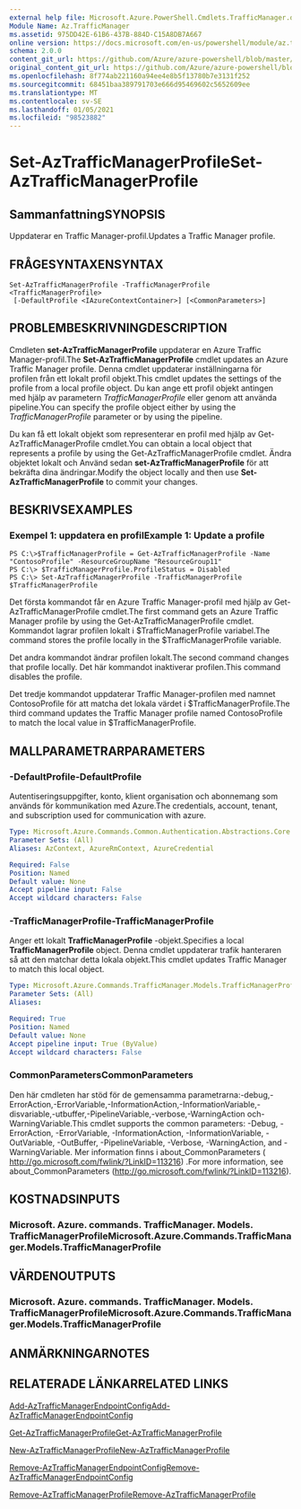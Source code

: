 ```yaml
---
external help file: Microsoft.Azure.PowerShell.Cmdlets.TrafficManager.dll-Help.xml
Module Name: Az.TrafficManager
ms.assetid: 975DD42E-61B6-437B-884D-C15A8DB7A667
online version: https://docs.microsoft.com/en-us/powershell/module/az.trafficmanager/set-aztrafficmanagerprofile
schema: 2.0.0
content_git_url: https://github.com/Azure/azure-powershell/blob/master/src/TrafficManager/TrafficManager/help/Set-AzTrafficManagerProfile.md
original_content_git_url: https://github.com/Azure/azure-powershell/blob/master/src/TrafficManager/TrafficManager/help/Set-AzTrafficManagerProfile.md
ms.openlocfilehash: 8f774ab221160a94ee4e8b5f13780b7e3131f252
ms.sourcegitcommit: 68451baa389791703e666d95469602c5652609ee
ms.translationtype: MT
ms.contentlocale: sv-SE
ms.lasthandoff: 01/05/2021
ms.locfileid: "98523882"
---
```

# <span data-ttu-id="a7f4d-101">Set-AzTrafficManagerProfile</span><span class="sxs-lookup"><span data-stu-id="a7f4d-101">Set-AzTrafficManagerProfile</span></span>

## <span data-ttu-id="a7f4d-102">Sammanfattning</span><span class="sxs-lookup"><span data-stu-id="a7f4d-102">SYNOPSIS</span></span>
<span data-ttu-id="a7f4d-103">Uppdaterar en Traffic Manager-profil.</span><span class="sxs-lookup"><span data-stu-id="a7f4d-103">Updates a Traffic Manager profile.</span></span>

## <span data-ttu-id="a7f4d-104">FRÅGESYNTAXEN</span><span class="sxs-lookup"><span data-stu-id="a7f4d-104">SYNTAX</span></span>

```
Set-AzTrafficManagerProfile -TrafficManagerProfile <TrafficManagerProfile>
 [-DefaultProfile <IAzureContextContainer>] [<CommonParameters>]
```

## <span data-ttu-id="a7f4d-105">PROBLEMBESKRIVNING</span><span class="sxs-lookup"><span data-stu-id="a7f4d-105">DESCRIPTION</span></span>
<span data-ttu-id="a7f4d-106">Cmdleten **set-AzTrafficManagerProfile** uppdaterar en Azure Traffic Manager-profil.</span><span class="sxs-lookup"><span data-stu-id="a7f4d-106">The **Set-AzTrafficManagerProfile** cmdlet updates an Azure Traffic Manager profile.</span></span>
<span data-ttu-id="a7f4d-107">Denna cmdlet uppdaterar inställningarna för profilen från ett lokalt profil objekt.</span><span class="sxs-lookup"><span data-stu-id="a7f4d-107">This cmdlet updates the settings of the profile from a local profile object.</span></span>
<span data-ttu-id="a7f4d-108">Du kan ange ett profil objekt antingen med hjälp av parametern *TrafficManagerProfile* eller genom att använda pipeline.</span><span class="sxs-lookup"><span data-stu-id="a7f4d-108">You can specify the profile object either by using the *TrafficManagerProfile* parameter or by using the pipeline.</span></span>

<span data-ttu-id="a7f4d-109">Du kan få ett lokalt objekt som representerar en profil med hjälp av Get-AzTrafficManagerProfile cmdlet.</span><span class="sxs-lookup"><span data-stu-id="a7f4d-109">You can obtain a local object that represents a profile by using the Get-AzTrafficManagerProfile cmdlet.</span></span>
<span data-ttu-id="a7f4d-110">Ändra objektet lokalt och Använd sedan **set-AzTrafficManagerProfile** för att bekräfta dina ändringar.</span><span class="sxs-lookup"><span data-stu-id="a7f4d-110">Modify the object locally and then use **Set-AzTrafficManagerProfile** to commit your changes.</span></span>

## <span data-ttu-id="a7f4d-111">BESKRIVS</span><span class="sxs-lookup"><span data-stu-id="a7f4d-111">EXAMPLES</span></span>

### <span data-ttu-id="a7f4d-112">Exempel 1: uppdatera en profil</span><span class="sxs-lookup"><span data-stu-id="a7f4d-112">Example 1: Update a profile</span></span>
```
PS C:\>$TrafficManagerProfile = Get-AzTrafficManagerProfile -Name "ContosoProfile" -ResourceGroupName "ResourceGroup11" 
PS C:\> $TrafficManagerProfile.ProfileStatus = Disabled
PS C:\> Set-AzTrafficManagerProfile -TrafficManagerProfile $TrafficManagerProfile
```

<span data-ttu-id="a7f4d-113">Det första kommandot får en Azure Traffic Manager-profil med hjälp av Get-AzTrafficManagerProfile cmdlet.</span><span class="sxs-lookup"><span data-stu-id="a7f4d-113">The first command gets an Azure Traffic Manager profile by using the Get-AzTrafficManagerProfile cmdlet.</span></span>
<span data-ttu-id="a7f4d-114">Kommandot lagrar profilen lokalt i $TrafficManagerProfile variabel.</span><span class="sxs-lookup"><span data-stu-id="a7f4d-114">The command stores the profile locally in the $TrafficManagerProfile variable.</span></span>

<span data-ttu-id="a7f4d-115">Det andra kommandot ändrar profilen lokalt.</span><span class="sxs-lookup"><span data-stu-id="a7f4d-115">The second command changes that profile locally.</span></span>
<span data-ttu-id="a7f4d-116">Det här kommandot inaktiverar profilen.</span><span class="sxs-lookup"><span data-stu-id="a7f4d-116">This command disables the profile.</span></span>

<span data-ttu-id="a7f4d-117">Det tredje kommandot uppdaterar Traffic Manager-profilen med namnet ContosoProfile för att matcha det lokala värdet i $TrafficManagerProfile.</span><span class="sxs-lookup"><span data-stu-id="a7f4d-117">The third command updates the Traffic Manager profile named ContosoProfile to match the local value in $TrafficManagerProfile.</span></span>

## <span data-ttu-id="a7f4d-118">MALLPARAMETRAR</span><span class="sxs-lookup"><span data-stu-id="a7f4d-118">PARAMETERS</span></span>

### <span data-ttu-id="a7f4d-119">-DefaultProfile</span><span class="sxs-lookup"><span data-stu-id="a7f4d-119">-DefaultProfile</span></span>
<span data-ttu-id="a7f4d-120">Autentiseringsuppgifter, konto, klient organisation och abonnemang som används för kommunikation med Azure.</span><span class="sxs-lookup"><span data-stu-id="a7f4d-120">The credentials, account, tenant, and subscription used for communication with azure.</span></span>

```yaml
Type: Microsoft.Azure.Commands.Common.Authentication.Abstractions.Core.IAzureContextContainer
Parameter Sets: (All)
Aliases: AzContext, AzureRmContext, AzureCredential

Required: False
Position: Named
Default value: None
Accept pipeline input: False
Accept wildcard characters: False
```

### <span data-ttu-id="a7f4d-121">-TrafficManagerProfile</span><span class="sxs-lookup"><span data-stu-id="a7f4d-121">-TrafficManagerProfile</span></span>
<span data-ttu-id="a7f4d-122">Anger ett lokalt **TrafficManagerProfile** -objekt.</span><span class="sxs-lookup"><span data-stu-id="a7f4d-122">Specifies a local **TrafficManagerProfile** object.</span></span>
<span data-ttu-id="a7f4d-123">Denna cmdlet uppdaterar trafik hanteraren så att den matchar detta lokala objekt.</span><span class="sxs-lookup"><span data-stu-id="a7f4d-123">This cmdlet updates Traffic Manager to match this local object.</span></span>

```yaml
Type: Microsoft.Azure.Commands.TrafficManager.Models.TrafficManagerProfile
Parameter Sets: (All)
Aliases:

Required: True
Position: Named
Default value: None
Accept pipeline input: True (ByValue)
Accept wildcard characters: False
```

### <span data-ttu-id="a7f4d-124">CommonParameters</span><span class="sxs-lookup"><span data-stu-id="a7f4d-124">CommonParameters</span></span>
<span data-ttu-id="a7f4d-125">Den här cmdleten har stöd för de gemensamma parametrarna:-debug,-ErrorAction,-ErrorVariable,-InformationAction,-InformationVariable,-disvariable,-utbuffer,-PipelineVariable,-verbose,-WarningAction och-WarningVariable.</span><span class="sxs-lookup"><span data-stu-id="a7f4d-125">This cmdlet supports the common parameters: -Debug, -ErrorAction, -ErrorVariable, -InformationAction, -InformationVariable, -OutVariable, -OutBuffer, -PipelineVariable, -Verbose, -WarningAction, and -WarningVariable.</span></span> <span data-ttu-id="a7f4d-126">Mer information finns i about_CommonParameters ( http://go.microsoft.com/fwlink/?LinkID=113216) .</span><span class="sxs-lookup"><span data-stu-id="a7f4d-126">For more information, see about_CommonParameters (http://go.microsoft.com/fwlink/?LinkID=113216).</span></span>

## <span data-ttu-id="a7f4d-127">KOSTNADS</span><span class="sxs-lookup"><span data-stu-id="a7f4d-127">INPUTS</span></span>

### <span data-ttu-id="a7f4d-128">Microsoft. Azure. commands. TrafficManager. Models. TrafficManagerProfile</span><span class="sxs-lookup"><span data-stu-id="a7f4d-128">Microsoft.Azure.Commands.TrafficManager.Models.TrafficManagerProfile</span></span>

## <span data-ttu-id="a7f4d-129">VÄRDEN</span><span class="sxs-lookup"><span data-stu-id="a7f4d-129">OUTPUTS</span></span>

### <span data-ttu-id="a7f4d-130">Microsoft. Azure. commands. TrafficManager. Models. TrafficManagerProfile</span><span class="sxs-lookup"><span data-stu-id="a7f4d-130">Microsoft.Azure.Commands.TrafficManager.Models.TrafficManagerProfile</span></span>

## <span data-ttu-id="a7f4d-131">ANMÄRKNINGAR</span><span class="sxs-lookup"><span data-stu-id="a7f4d-131">NOTES</span></span>

## <span data-ttu-id="a7f4d-132">RELATERADE LÄNKAR</span><span class="sxs-lookup"><span data-stu-id="a7f4d-132">RELATED LINKS</span></span>

[<span data-ttu-id="a7f4d-133">Add-AzTrafficManagerEndpointConfig</span><span class="sxs-lookup"><span data-stu-id="a7f4d-133">Add-AzTrafficManagerEndpointConfig</span></span>](./Add-AzTrafficManagerEndpointConfig.md)

[<span data-ttu-id="a7f4d-134">Get-AzTrafficManagerProfile</span><span class="sxs-lookup"><span data-stu-id="a7f4d-134">Get-AzTrafficManagerProfile</span></span>](./Get-AzTrafficManagerProfile.md)

[<span data-ttu-id="a7f4d-135">New-AzTrafficManagerProfile</span><span class="sxs-lookup"><span data-stu-id="a7f4d-135">New-AzTrafficManagerProfile</span></span>](./New-AzTrafficManagerProfile.md)

[<span data-ttu-id="a7f4d-136">Remove-AzTrafficManagerEndpointConfig</span><span class="sxs-lookup"><span data-stu-id="a7f4d-136">Remove-AzTrafficManagerEndpointConfig</span></span>](./Remove-AzTrafficManagerEndpointConfig.md)

[<span data-ttu-id="a7f4d-137">Remove-AzTrafficManagerProfile</span><span class="sxs-lookup"><span data-stu-id="a7f4d-137">Remove-AzTrafficManagerProfile</span></span>](./Remove-AzTrafficManagerProfile.md)


